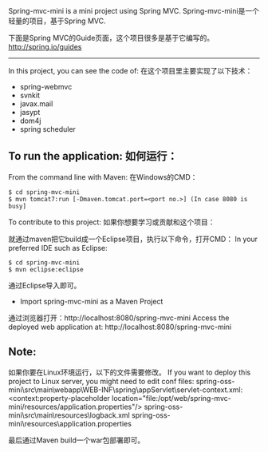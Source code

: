 Spring-mvc-mini is a mini project using Spring MVC.
Spring-mvc-mini是一个轻量的项目，基于Spring MVC.

下面是Spring MVC的Guide页面，这个项目很多是基于它编写的。
http://spring.io/guides


-------------------	
In this project, you can see the code of:
在这个项目里主要实现了以下技术：
* spring-webmvc
* svnkit
* javax.mail
* jasypt
* dom4j
* spring scheduler

To run the application:
如何运行：
-------------------	
From the command line with Maven:
在Windows的CMD：

    $ cd spring-mvc-mini
    $ mvn tomcat7:run [-Dmaven.tomcat.port=<port no.>] (In case 8080 is busy] 

To contribute to this project:
如果你想要学习或贡献和这个项目：

就通过maven把它build成一个Eclipse项目，执行以下命令，打开CMD：
In your preferred IDE such as Eclipse:

    $ cd spring-mvc-mini
    $ mvn eclipse:eclipse

通过Eclipse导入即可。
* Import spring-mvc-mini as a Maven Project

通过浏览器打开：http://localhost:8080/spring-mvc-mini
Access the deployed web application at: http://localhost:8080/spring-mvc-mini

Note:
-------------------

如果你要在Linux环境运行，以下的文件需要修改。
If you want to deploy this project to Linux server, you might need to edit conf files:
spring-oss-mini\src\main\webapp\WEB-INF\spring\appServlet\servlet-context.xml:<context:property-placeholder location="file:/opt/web/spring-mvc-mini/resources/application.properties"/>
spring-oss-mini\src\main\resources\logback.xml
spring-oss-mini\resources\application.properties

最后通过Maven build一个war包部署即可。


